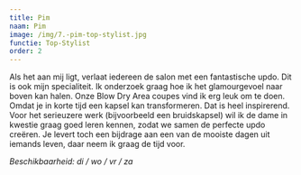 ```yaml
---
title: Pim
naam: Pim
image: /img/7.-pim-top-stylist.jpg
functie: Top-Stylist
order: 2
---
```


Als het aan mij ligt, verlaat iedereen de salon met een fantastische updo. Dit is ook mijn specialiteit. Ik onderzoek graag hoe ik het glamourgevoel naar boven kan halen. Onze Blow Dry Area coupes vind ik erg leuk om te doen. Omdat je in korte tijd een kapsel kan transformeren. Dat is heel inspirerend. Voor het serieuzere werk (bijvoorbeeld een bruidskapsel) wil ik de dame in kwestie graag goed leren kennen, zodat we samen de perfecte updo cre&euml;ren. Je levert toch een bijdrage aan een van de mooiste dagen uit iemands leven, daar neem ik graag de tijd voor. 

*Beschikbaarheid: di / wo / vr / za*